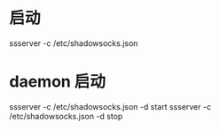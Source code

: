
# 启动
ssserver -c /etc/shadowsocks.json

# daemon 启动
ssserver -c /etc/shadowsocks.json -d start
ssserver -c /etc/shadowsocks.json -d stop